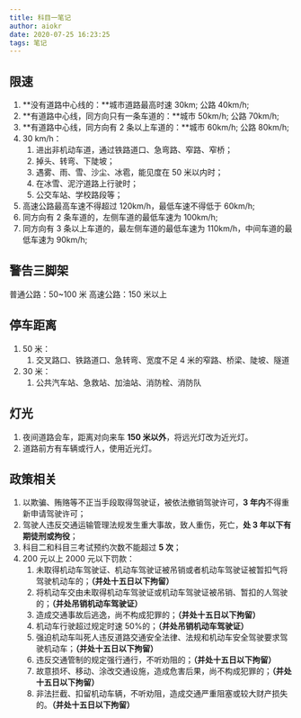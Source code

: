 ```yaml
---
title: 科目一笔记
author: aiokr
date: 2020-07-25 16:23:25
tags: 笔记
---
```

## 限速

1. **没有道路中心线的：**城市道路最高时速 30km; 公路 40km/h;
2. **有道路中心线，同方向只有一条车道的：**城市 50km/h; 公路 70km/h;
3. **有道路中心线，同方向有 2 条以上车道的：**城市 60km/h; 公路 80km/h;
4. 30 km/h：
   1. 进出非机动车道，通过铁路道口、急弯路、窄路、窄桥；
   2. 掉头、转弯、下陡坡；
   3. 遇雾、雨、雪、沙尘、冰雹，能见度在 50 米以内时；
   4. 在冰雪、泥泞道路上行驶时；
   5. 公交车站、学校路段等；
5. 高速公路最高车速不得超过 120km/h，最低车速不得低于 60km/h;
6. 同方向有 2 条车道的，左侧车道的最低车速为 100km/h;
7. 同方向有 3 条以上车道的，最左侧车道的最低车速为 110km/h，中间车道的最低车速为 90km/h;

## 警告三脚架

普通公路：50~100 米
高速公路：150 米以上

## 停车距离

1. 50 米：
   1. 交叉路口、铁路道口、急转弯、宽度不足 4 米的窄路、桥梁、陡坡、隧道
2. 30 米：
   1. 公共汽车站、急救站、加油站、消防栓、消防队

## 灯光

1. 夜间道路会车，距离对向来车 **150 米以外**，将远光灯改为近光灯。
2. 道路前方有车辆或行人，使用近光灯。

## 政策相关

1. 以欺骗、贿赂等不正当手段取得驾驶证，被依法撤销驾驶许可，**3 年内**不得重新申请驾驶许可；
2. 驾驶人违反交通运输管理法规发生重大事故，致人重伤，死亡，**处 3 年以下有期徒刑或拘役**；
3. 科目二和科目三考试预约次数不能超过 **5 次**；
4. 200 元以上 2000 元以下罚款：
   1. 未取得机动车驾驶证、机动车驾驶证被吊销或者机动车驾驶证被暂扣气将驾驶机动车的；**（并处十五日以下拘留）**
   2. 将机动车交由未取得机动车驾驶证或机动车驾驶证被吊销、暂扣的人驾驶的；**（并处吊销机动车驾驶证）**
   3. 造成交通事故后逃逸，尚不构成犯罪的；**（并处十五日以下拘留）**
   4. 机动车行驶超过规定时速 50%的；**（并处吊销机动车驾驶证）**
   5. 强迫机动车叫死人违反道路交通安全法律、法规和机动车安全驾驶要求驾驶机动车；**（并处十五日以下拘留）**
   6. 违反交通管制的规定强行通行，不听劝阻的；**（并处十五日以下拘留）**
   7. 故意损坏、移动、涂改交通设施，造成危害后果，尚不构成犯罪的；**（并处十五日以下拘留）**
   8. 非法拦截、扣留机动车辆，不听劝阻，造成交通严重阻塞或较大财产损失的。**（并处十五日以下拘留）**
